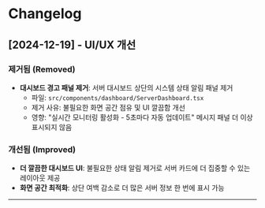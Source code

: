 # Changelog

## [2024-12-19] - UI/UX 개선

### 제거됨 (Removed)

- **대시보드 경고 패널 제거**: 서버 대시보드 상단의 시스템 상태 알림 패널 제거
  - 파일: `src/components/dashboard/ServerDashboard.tsx`
  - 제거 사유: 불필요한 화면 공간 점유 및 UI 깔끔함 개선
  - 영향: "실시간 모니터링 활성화 - 5초마다 자동 업데이트" 메시지 패널 더 이상 표시되지 않음

### 개선됨 (Improved)

- **더 깔끔한 대시보드 UI**: 불필요한 상태 알림 제거로 서버 카드에 더 집중할 수 있는 레이아웃 제공
- **화면 공간 최적화**: 상단 여백 감소로 더 많은 서버 정보 한 번에 표시 가능

---
